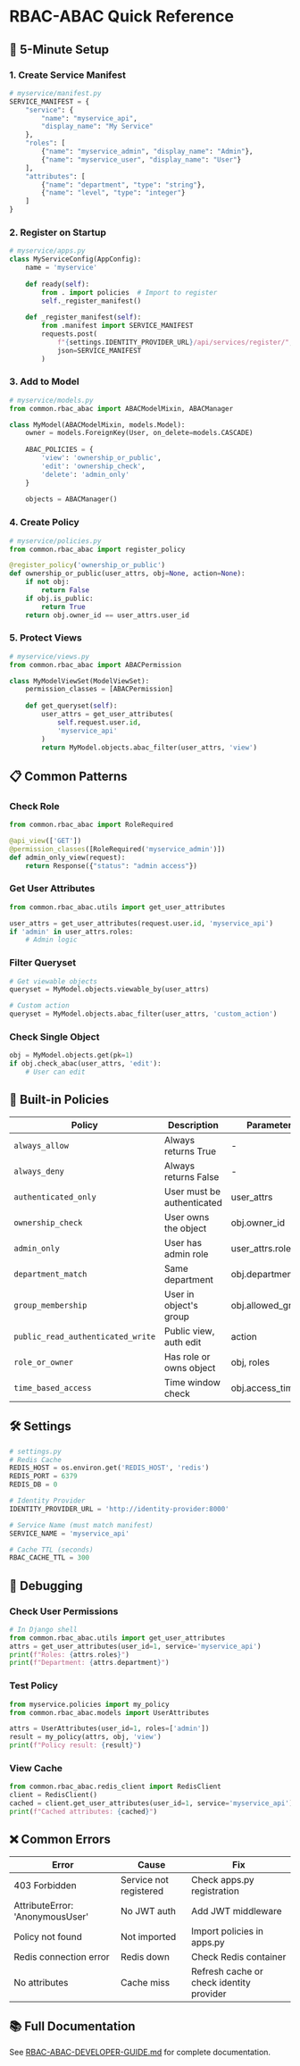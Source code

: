 # RBAC-ABAC Quick Reference

## 🚀 5-Minute Setup

### 1. Create Service Manifest
```python
# myservice/manifest.py
SERVICE_MANIFEST = {
    "service": {
        "name": "myservice_api",
        "display_name": "My Service"
    },
    "roles": [
        {"name": "myservice_admin", "display_name": "Admin"},
        {"name": "myservice_user", "display_name": "User"}
    ],
    "attributes": [
        {"name": "department", "type": "string"},
        {"name": "level", "type": "integer"}
    ]
}
```

### 2. Register on Startup
```python
# myservice/apps.py
class MyServiceConfig(AppConfig):
    name = 'myservice'
    
    def ready(self):
        from . import policies  # Import to register
        self._register_manifest()
    
    def _register_manifest(self):
        from .manifest import SERVICE_MANIFEST
        requests.post(
            f"{settings.IDENTITY_PROVIDER_URL}/api/services/register/",
            json=SERVICE_MANIFEST
        )
```

### 3. Add to Model
```python
# myservice/models.py
from common.rbac_abac import ABACModelMixin, ABACManager

class MyModel(ABACModelMixin, models.Model):
    owner = models.ForeignKey(User, on_delete=models.CASCADE)
    
    ABAC_POLICIES = {
        'view': 'ownership_or_public',
        'edit': 'ownership_check',
        'delete': 'admin_only'
    }
    
    objects = ABACManager()
```

### 4. Create Policy
```python
# myservice/policies.py
from common.rbac_abac import register_policy

@register_policy('ownership_or_public')
def ownership_or_public(user_attrs, obj=None, action=None):
    if not obj:
        return False
    if obj.is_public:
        return True
    return obj.owner_id == user_attrs.user_id
```

### 5. Protect Views
```python
# myservice/views.py
from common.rbac_abac import ABACPermission

class MyModelViewSet(ModelViewSet):
    permission_classes = [ABACPermission]
    
    def get_queryset(self):
        user_attrs = get_user_attributes(
            self.request.user.id,
            'myservice_api'
        )
        return MyModel.objects.abac_filter(user_attrs, 'view')
```

## 📋 Common Patterns

### Check Role
```python
from common.rbac_abac import RoleRequired

@api_view(['GET'])
@permission_classes([RoleRequired('myservice_admin')])
def admin_only_view(request):
    return Response({"status": "admin access"})
```

### Get User Attributes
```python
from common.rbac_abac.utils import get_user_attributes

user_attrs = get_user_attributes(request.user.id, 'myservice_api')
if 'admin' in user_attrs.roles:
    # Admin logic
```

### Filter Queryset
```python
# Get viewable objects
queryset = MyModel.objects.viewable_by(user_attrs)

# Custom action
queryset = MyModel.objects.abac_filter(user_attrs, 'custom_action')
```

### Check Single Object
```python
obj = MyModel.objects.get(pk=1)
if obj.check_abac(user_attrs, 'edit'):
    # User can edit
```

## 🔧 Built-in Policies

| Policy | Description | Parameters |
|--------|-------------|------------|
| `always_allow` | Always returns True | - |
| `always_deny` | Always returns False | - |
| `authenticated_only` | User must be authenticated | user_attrs |
| `ownership_check` | User owns the object | obj.owner_id |
| `admin_only` | User has admin role | user_attrs.roles |
| `department_match` | Same department | obj.department |
| `group_membership` | User in object's group | obj.allowed_groups |
| `public_read_authenticated_write` | Public view, auth edit | action |
| `role_or_owner` | Has role or owns object | obj, roles |
| `time_based_access` | Time window check | obj.access_times |

## 🛠️ Settings

```python
# settings.py
# Redis Cache
REDIS_HOST = os.environ.get('REDIS_HOST', 'redis')
REDIS_PORT = 6379
REDIS_DB = 0

# Identity Provider
IDENTITY_PROVIDER_URL = 'http://identity-provider:8000'

# Service Name (must match manifest)
SERVICE_NAME = 'myservice_api'

# Cache TTL (seconds)
RBAC_CACHE_TTL = 300
```

## 🐛 Debugging

### Check User Permissions
```python
# In Django shell
from common.rbac_abac.utils import get_user_attributes
attrs = get_user_attributes(user_id=1, service='myservice_api')
print(f"Roles: {attrs.roles}")
print(f"Department: {attrs.department}")
```

### Test Policy
```python
from myservice.policies import my_policy
from common.rbac_abac.models import UserAttributes

attrs = UserAttributes(user_id=1, roles=['admin'])
result = my_policy(attrs, obj, 'view')
print(f"Policy result: {result}")
```

### View Cache
```python
from common.rbac_abac.redis_client import RedisClient
client = RedisClient()
cached = client.get_user_attributes(user_id=1, service='myservice_api')
print(f"Cached attributes: {cached}")
```

## ❌ Common Errors

| Error | Cause | Fix |
|-------|-------|-----|
| 403 Forbidden | Service not registered | Check apps.py registration |
| AttributeError: 'AnonymousUser' | No JWT auth | Add JWT middleware |
| Policy not found | Not imported | Import policies in apps.py |
| Redis connection error | Redis down | Check Redis container |
| No attributes | Cache miss | Refresh cache or check identity provider |

## 📚 Full Documentation
See [RBAC-ABAC-DEVELOPER-GUIDE.md](./RBAC-ABAC-DEVELOPER-GUIDE.md) for complete documentation.